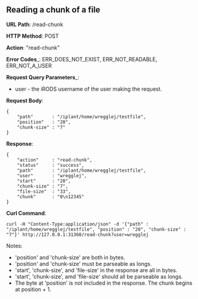Reading a chunk of a file
-------------------------

__URL Path__: /read-chunk

__HTTP Method__: POST

__Action__: "read-chunk"

__Error Codes___: ERR_DOES_NOT_EXIST, ERR_NOT_READABLE, ERR_NOT_A_USER

__Request Query Parameters___:
* user - the iRODS username of the user making the request.

__Request Body__:

    {
        "path"       : "/iplant/home/wregglej/testfile",
        "position"   : "20",
        "chunk-size" : "7"
    }

__Response__:

    {
        "action"     : "read-chunk",
        "status"     : "success",
        "path"       : "/iplant/home/wregglej/testfile",
        "user"       : "wregglej",
        "start"      : "20",
        "chunk-size" : "7",
        "file-size"  : "33",
        "chunk"      : "0\n12345"
    }

__Curl Command__:

    curl -H "Content-Type:application/json" -d '{"path" : "/iplant/home/wregglej/testfile", "position" : "20", "chunk-size" : "7"}' http://127.0.0.1:31360/read-chunk?user=wregglej

Notes:
* 'position' and 'chunk-size' are both in bytes.
* 'position' and 'chunk-size' must be parseable as longs.
* 'start', 'chunk-size', and 'file-size' in the response are all in bytes.
* 'start', 'chunk-size', amd 'file-size' should all be parseable as longs.
* The byte at 'position' is not included in the response. The chunk begins at position + 1.
